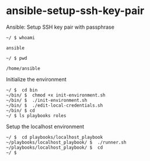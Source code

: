 # ansible-setup-ssh-key-pair
Ansible: Setup SSH key pair with passphrase
```
~/ $ whoami

ansible

~/ $ pwd

/home/ansible
```
Initialize the environment
```
~/ $  cd bin
~/bin/ $  chmod +x init-environment.sh
~/bin/ $  ./init-environment.sh
~/bin/ $  ./edit-local-credentials.sh
~/bin/ $ cd
~/ $ ls playbooks roles
```
Setup the localhost environment
```
~/ $  cd playbooks/localhost_playbook
~/playbooks/localhost_playbook/ $  ./runner.sh
~/playbooks/localhost_playbook/ $  cd
~/ $
```
